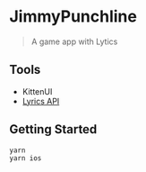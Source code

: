 # JimmyPunchline

> A game app with Lytics

## Tools

- KittenUI
- [Lyrics API](https://lyricsovh.docs.apiary.io)

## Getting Started

```console
yarn
yarn ios
```
